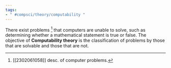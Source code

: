 ```yaml
---
tags:
- " #compsci/theory/computability "
---
```


There exist problems [^1] that computers are unable to solve, such as determining whether a mathematical statement is true or false. The objective of **Computability theory** is the classification of problems by those that are solvable and those that are not. <!--SR:!2023-12-16,205,272-->

[^1]: [[2302061058]] desc. of computer problems.